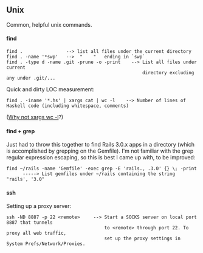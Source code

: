 Unix
----

Common, helpful unix commands.

#### find

    find .                --> list all files under the current directory
    find . -name '*swp'   -->  "    "   ending in `swp`
    find . -type d -name .git -prune -o -print    --> List all files under current
                                                      directory excluding any under .git/...

Quick and dirty LOC measurement:

    find . -iname '*.hs' | xargs cat | wc -l    --> Number of lines of Haskell code (including whitespace, comments)

([Why not xargs wc -l][hn]?)

[hn]:http://news.ycombinator.com/item?id=4317007

#### find + grep

Just had to throw this together to find Rails 3.0.x apps in a directory
(which is accomplished by grepping on the Gemfile). I'm not familiar with
the grep regular expression escaping, so this is best I came up with, to
be improved:

    find ~/rails -name 'Gemfile' -exec grep -E 'rails., .3.0' {} \; -print
          -----> List gemfiles under ~/rails containing the string "rails', '3.0"

#### ssh

Setting up a proxy server:

    ssh -ND 8887 -p 22 <remote>     --> Start a SOCKS server on local port 8887 that tunnels
                                        to <remote> through port 22. To proxy all web traffic,
                                        set up the proxy settings in System Prefs/Network/Proxies.
